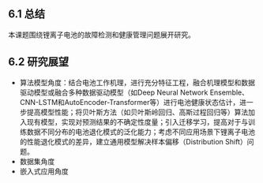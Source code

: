 ## 6.1 总结

本课题围绕锂离子电池的故障检测和健康管理问题展开研究。

## 6.2 研究展望

- 算法模型角度：结合电池工作机理，进行充分特征工程，融合机理模型和数据驱动模型或融合多种数据驱动模型（如Deep Neural Network Ensemble、CNN-LSTM和AutoEncoder-Transformer等）进行电池健康状态估计，进一步提高模型性能；将贝叶斯方法（如贝叶斯岭回归、高斯过程回归等）算法加入现有模型，实现对预测结果的不确定性度量；引入迁移学习，提高对于与训练数据不同分布的电池退化模式的泛化能力；考虑不同应用场景下锂离子电池的性能退化模式的差异，建立通用模型解决样本偏移（Distribution Shift）问题。
- 数据集角度
- 嵌入式应用角度
